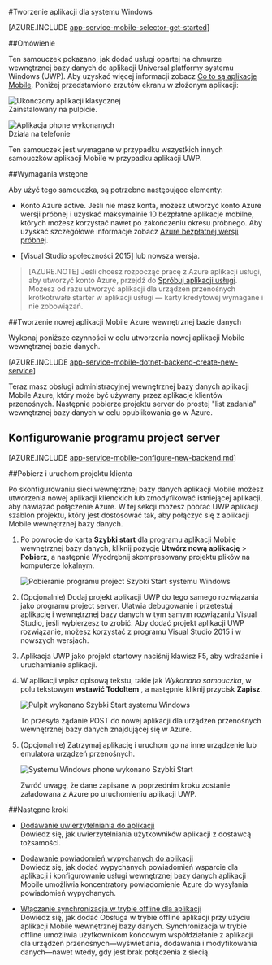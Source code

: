 <properties
    pageTitle="Tworzenie uniwersalny Windows platformy (UWP) używaną w aplikacji Mobile | Microsoft Azure"
    description="Skorzystać z tego samouczka, aby rozpocząć pracę z przy użyciu aplikacji dla urządzeń przenośnych Azure wewnętrznych bazach danych dla opracowywania aplikacji uniwersalny platformy systemu Windows (UWP) w C#, Visual Basic lub języka JavaScript."
    services="app-service\mobile"
    documentationCenter="windows"
    authors="adrianhall"
    manager="erikre"
    editor=""/>

<tags
    ms.service="app-service-mobile"
    ms.workload="mobile"
    ms.tgt_pltfrm="mobile-windows"
    ms.devlang="dotnet"
    ms.topic="hero-article"
    ms.date="10/01/2016"
    ms.author="adrianha"/>

#<a name="create-a-windows-app"></a>Tworzenie aplikacji dla systemu Windows

[AZURE.INCLUDE [app-service-mobile-selector-get-started](../../includes/app-service-mobile-selector-get-started.md)]

##<a name="overview"></a>Omówienie

Ten samouczek pokazano, jak dodać usługi opartej na chmurze wewnętrznej bazy danych do aplikacji Universal platformy systemu Windows (UWP). Aby uzyskać więcej informacji zobacz [Co to są aplikacje Mobile](app-service-mobile-value-prop.md). Poniżej przedstawiono zrzutów ekranu w złożonym aplikacji:

![Ukończony aplikacji klasycznej](./media/app-service-mobile-windows-store-dotnet-get-started/mobile-quickstart-completed-desktop.png)   
Zainstalowany na pulpicie. 

![Aplikacja phone wykonanych](./media/app-service-mobile-windows-store-dotnet-get-started/mobile-quickstart-completed.png)  
Działa na telefonie

Ten samouczek jest wymagane w przypadku wszystkich innych samouczków aplikacji Mobile w przypadku aplikacji UWP. 

##<a name="prerequisites"></a>Wymagania wstępne

Aby użyć tego samouczka, są potrzebne następujące elementy:

* Konto Azure active. Jeśli nie masz konta, możesz utworzyć konto Azure wersji próbnej i uzyskać maksymalnie 10 bezpłatne aplikacje mobilne, których możesz korzystać nawet po zakończeniu okresu próbnego. Aby uzyskać szczegółowe informacje zobacz [Azure bezpłatnej wersji próbnej](https://azure.microsoft.com/pricing/free-trial/).

* [Visual Studio społeczności 2015] lub nowsza wersja.

>[AZURE.NOTE] Jeśli chcesz rozpocząć pracę z Azure aplikacji usługi, aby utworzyć konto Azure, przejdź do [Spróbuj aplikacji usługi](https://tryappservice.azure.com/?appServiceName=mobile). Możesz od razu utworzyć aplikacji dla urządzeń przenośnych krótkotrwałe starter w aplikacji usługi — karty kredytowej wymagane i nie zobowiązań.

##<a name="create-a-new-azure-mobile-app-backend"></a>Tworzenie nowej aplikacji Mobile Azure wewnętrznej bazie danych

Wykonaj poniższe czynności w celu utworzenia nowej aplikacji Mobile wewnętrznej bazie danych.

[AZURE.INCLUDE [app-service-mobile-dotnet-backend-create-new-service](../../includes/app-service-mobile-dotnet-backend-create-new-service.md)]

Teraz masz obsługi administracyjnej wewnętrznej bazy danych aplikacji Mobile Azure, który może być używany przez aplikacje klientów przenośnych. Następnie pobierze projektu server do prostej "list zadania" wewnętrznej bazy danych w celu opublikowania go w Azure.

## <a name="configure-the-server-project"></a>Konfigurowanie programu project server

[AZURE.INCLUDE [app-service-mobile-configure-new-backend.md](../../includes/app-service-mobile-configure-new-backend.md)]

##<a name="download-and-run-the-client-project"></a>Pobierz i uruchom projektu klienta

Po skonfigurowaniu sieci wewnętrznej bazy danych aplikacji Mobile możesz utworzenia nowej aplikacji klienckich lub zmodyfikować istniejącej aplikacji, aby nawiązać połączenie Azure. W tej sekcji możesz pobrać UWP aplikacji szablon projektu, który jest dostosować tak, aby połączyć się z aplikacji Mobile wewnętrznej bazy danych.

1. Po powrocie do karta **Szybki start** dla programu aplikacji Mobile wewnętrznej bazy danych, kliknij pozycję **Utwórz nową aplikację** > **Pobierz**, a następnie Wyodrębnij skompresowany projektu plików na komputerze lokalnym.

    ![Pobieranie programu project Szybki Start systemu Windows](./media/app-service-mobile-windows-store-dotnet-get-started/mobile-app-windows-quickstart.png)

3. (Opcjonalnie) Dodaj projekt aplikacji UWP do tego samego rozwiązania jako programu project server. Ułatwia debugowanie i przetestuj aplikację i wewnętrznej bazy danych w tym samym rozwiązaniu Visual Studio, jeśli wybierzesz to zrobić. Aby dodać projekt aplikacji UWP rozwiązanie, możesz korzystać z programu Visual Studio 2015 i w nowszych wersjach.

4. Aplikacja UWP jako projekt startowy naciśnij klawisz F5, aby wdrażanie i uruchamianie aplikacji.

5. W aplikacji wpisz opisową tekstu, takie jak *Wykonano samouczka*, w polu tekstowym **wstawić TodoItem** , a następnie kliknij przycisk **Zapisz**.

    ![Pulpit wykonano Szybki Start systemu Windows](./media/app-service-mobile-windows-store-dotnet-get-started/mobile-quickstart-startup.png)

    To przesyła żądanie POST do nowej aplikacji dla urządzeń przenośnych wewnętrznej bazy danych znajdującej się w Azure.

6. (Opcjonalnie) Zatrzymaj aplikację i uruchom go na inne urządzenie lub emulatora urządzeń przenośnych.

    ![Systemu Windows phone wykonano Szybki Start](./media/app-service-mobile-windows-store-dotnet-get-started/mobile-quickstart-completed.png)

    Zwróć uwagę, że dane zapisane w poprzednim kroku zostanie załadowana z Azure po uruchomieniu aplikacji UWP. 

##<a name="next-steps"></a>Następne kroki

* [Dodawanie uwierzytelniania do aplikacji](app-service-mobile-windows-store-dotnet-get-started-users.md)  
  Dowiedz się, jak uwierzytelniania użytkowników aplikacji z dostawcą tożsamości.

* [Dodawanie powiadomień wypychanych do aplikacji](app-service-mobile-windows-store-dotnet-get-started-push.md)  
  Dowiedz się, jak dodać wypychanych powiadomień wsparcie dla aplikacji i konfigurowanie usługi wewnętrznej bazy danych aplikacji Mobile umożliwia koncentratory powiadomienie Azure do wysyłania powiadomień wypychanych.

* [Włączanie synchronizacja w trybie offline dla aplikacji](app-service-mobile-windows-store-dotnet-get-started-offline-data.md)  
  Dowiedz się, jak dodać Obsługa w trybie offline aplikacji przy użyciu aplikacji Mobile wewnętrznej bazy danych. Synchronizacja w trybie offline umożliwia użytkownikom końcowym współdziałanie z aplikacji dla urządzeń przenośnych&mdash;wyświetlania, dodawania i modyfikowania danych&mdash;nawet wtedy, gdy jest brak połączenia z siecią.

<!-- Anchors. -->
<!-- Images. -->
<!-- URLs. -->
[Mobile App SDK]: http://go.microsoft.com/fwlink/?LinkId=257545
[Azure portal]: https://portal.azure.com/
[Społeczność programu Visual Studio 2015 r.]: https://go.microsoft.com/fwLink/p/?LinkID=534203
